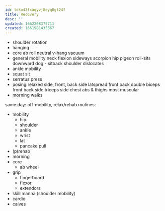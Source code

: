 ```yaml
---
id: tdko43fxaqyvj8eyq8gt24f
title: Recovery
desc: ''
updated: 1662208375711
created: 1661981435367
---
```



- shoulder rotation
- hanging
- core
  ab roll
  neutral v-hang
  vacuum
- general mobility
  neck flexion
  sideways scorpion
  hip pigeon roll-sits
  downward dog - sitback
  shoulder dislocates
- ankle mobility
- squat sit
- serratus press
- posing
  relaxed
    side, front, back side
  latspread
    front
    back
  double biceps
    front
    back
  side triceps
  side chest
  abs & thighs
  most muscular
- morning walks

same day: off-mobility, relax/rehab
routines:
  - mobility
    + hip
    + shoulder
    + ankle
    + wrist
    + lat
    + pancake pull
  - (p)rehab
  - morning
  - core
    + ab wheel
  - grip
    + fingerboard
    + flexor
    + extendors
  - skill
    manna (shoulder mobility)
  - cardio
  - calves
